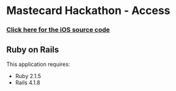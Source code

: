 Mastecard Hackathon - Access
================

### [Click here for the iOS source code](https://github.com/calsmith/access)

Ruby on Rails
-------------

This application requires:

- Ruby 2.1.5
- Rails 4.1.8